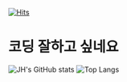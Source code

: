 [![Hits](https://hits.seeyoufarm.com/api/count/incr/badge.svg?url=https%3A%2F%2Fgithub.com%2FJH-TT&count_bg=%23808FD5&title_bg=%23272525&icon=&icon_color=%23FFFFFF&title=Hi&edge_flat=false)](https://hits.seeyoufarm.com)
# 코딩 잘하고 싶네요

![JH's GitHub stats](https://github-readme-stats.vercel.app/api?username=JH-TT&show_icons=true&theme=dark) 
![Top Langs](https://github-readme-stats.vercel.app/api/top-langs/?username=JH-TT&layout=compact&theme=dark)
